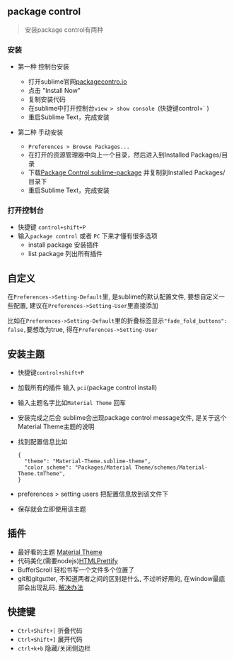 ## package control
> 安装package control有两种 

### 安装

-  第一种 控制台安装
	- 打开sublime官网[packagecontro.io](https://packagecontrol.io/) 
	- 点击 "Install Now"
	- 复制安装代码
	- 在sublime中打开控制台`view > show console `(快捷键control+` )
	- 重启Sublime Text，完成安装

-  第二种 手动安装
	- `Preferences > Browse Packages...`
	- 在打开的资源管理器中向上一个目录，然后进入到Installed Packages/目录
	- 下载[Package Control.sublime-package](https://sublime.wbond.net/Package%20Control.sublime-package) 并复制到Installed Packages/目录下
	- 重启Sublime Text，完成安装
	
### 打开控制台

- 快捷键 `control+shift+P`
- 输入`package control` 或者 `PC` 下来才懂有很多选项
	- install package 安装插件
	- list package 列出所有插件

## 自定义

在`Preferences->Setting-Default`里, 是sublime的默认配置文件, 要想自定义一些配置, 建议在`Preferences->Setting-User`里直接添加

比如在`Preferences->Setting-Default`里的折叠标签显示`"fade_fold_buttons": false,`要想改为true, 得在`Preferences->Setting-User`

## 安装主题

- 快捷键`control+shift+P`
- 加载所有的插件 输入 `pci`(package control install)
- 输入主题名字比如`Material Theme` 回车
- 安装完成之后会 sublime会出现package control message文件, 是关于这个Material Theme主题的说明
- 找到配置信息比如
	
	  {
	    "theme": "Material-Theme.sublime-theme",
	    "color_scheme": "Packages/Material Theme/schemes/Material-Theme.tmTheme",
	  }

- preferences > setting users 把配置信息放到该文件下
- 保存就会立即使用该主题 

## 插件

- 最好看的主题 [Material Theme](https://github.com/equinusocio/material-theme)
- 代码美化(需要nodejs)[HTMLPrettify](https://github.com/victorporof/Sublime-HTMLPrettify)
- BufferScroll 轻松书写一个文件多个位置了
- git和gitgutter, 不知道两者之间的区别是什么, 不过听好用的, 在window最底部会出现乱码. [解决办法](https://www.zhihu.com/question/20537304)

## 快捷键

- `Ctrl+Shift+[` 折叠代码
- `Ctrl+Shift+]` 展开代码
- `ctrl+k+b` 隐藏/关闭侧边栏
